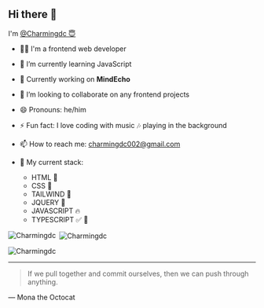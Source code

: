 ## Hi there 👋
 I'm [@Charmingdc 😇](https://github.com/Charmingdc)
- 👨‍💻 I'm a frontend web developer 
- 🌱 I’m currently learning JavaScript
- 🌼 Currently working on **MindEcho** 
- 👯 I’m looking to collaborate on any frontend projects 
- 😄 Pronouns: he/him
- ⚡ Fun fact: I love coding with music 🎶 playing in the background
- 📫 How to reach me: charmingdc002@gmail.com

- 💫 My current stack:
  - HTML 💫
  - CSS 💫
  - TAILWIND 💫
  - JQUERY 💫
  - JAVASCRIPT 🔥
  - TYPESCRIPT ✅ 🌼


<p><img align="left" src="https://github-readme-stats.vercel.app/api/top-langs?username=Charmingdc&show_icons=true&locale=en&layout=compact" alt="Charmingdc" /></p>

<p>&nbsp;<img align="center" src="https://github-readme-stats.vercel.app/api?username=Charmingdc&show_icons=true&locale=en" alt="Charmingdc" /></p>

<p><img align="center" src="https://github-readme-streak-stats.herokuapp.com/?user=Charmingdc&" alt="Charmingdc" /></p>

---
> If we pull together and commit ourselves, then we can push through anything.

— Mona the Octocat
